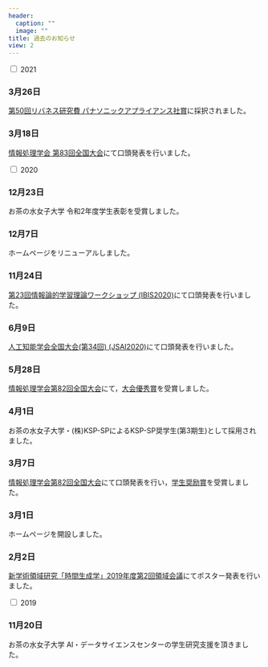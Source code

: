 ```yaml
---
header:
  caption: ""
  image: ""
title: 過去のお知らせ
view: 2
---
```


<div class="accordion">

<div class="option">
<input type="checkbox" id="toggle1" class="toggle">
<label class="title" for="toggle1">2021</label>
<div class="content">
<h3>3月26日</h3>
<p><a href="https://r.lne.st/2021/03/26/50th_panasonic_result/">第50回リバネス研究費 パナソニックアプライアンス社賞</a>に採択されました。</p>
<h3>3月18日</h3>
<p><a href="https://www.ipsj.or.jp/event/taikai/83/index.html">情報処理学会 第83回全国大会</a>にて口頭発表を行いました。</p>
</div>
</div>

<div class="option">
<input type="checkbox" id="toggle2" class="toggle">
<label class="title" for="toggle2">2020</label>
<div class="content">
<h3>12月23日</h3>
<p>お茶の水女子大学 令和2年度学生表彰を受賞しました。</p>
<h3>12月7日</h3>
<p>ホームページをリニューアルしました。</p>
<h3>11月24日</h3>
<p><a href="https://ibisml.org/ibis2020/">第23回情報論的学習理論ワークショップ (IBIS2020)</a>にて口頭発表を行いました。</p>
<h3>6月9日</h3>
<p><a href="https://www.ai-gakkai.or.jp/jsai2020/">人工知能学会全国大会(第34回) (JSAI2020)</a>にて口頭発表を行いました。</p>
<h3>5月28日</h3>
<p><a href="https://www.ipsj.or.jp/event/taikai/82/index.html">情報処理学会第82回全国大会</a>にて，<a href="http://www.ipsj.or.jp/award/taikaiyusyu.html">大会優秀賞</a>を受賞しました。</p>
<h3>4月1日</h3>
<p>お茶の水女子大学・(株)KSP-SPによるKSP-SP奨学生(第3期生)として採用されました。</p>
<h3>3月7日</h3>
<p><a href="https://www.ipsj.or.jp/event/taikai/82/index.html">情報処理学会第82回全国大会</a>にて口頭発表を行い，<a href="http://www.ipsj.or.jp/award/taikaigakusei.html">学生奨励賞</a>を受賞しました。</p>
<h3>3月1日</h3>
<p>ホームページを開設しました。</p>
<h3>2月2日</h3>
<p><a href="https://www.chronogenesis.org">新学術領域研究「時間生成学」2019年度第2回領域会議</a>にてポスター発表を行いました。</p>
</div>
</div>

<div class="option">
<input type="checkbox" id="toggle3" class="toggle">
<label class="title" for="toggle3">2019</label>
<div class="content">
<h3>11月20日</h3>
<p>お茶の水女子大学 AI・データサイエンスセンターの学生研究支援を頂きました。</p>
</div>
</div>

</div>
